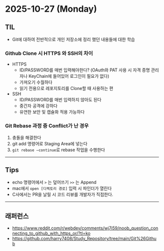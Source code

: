 # 2025-10-27 (Monday)

## TIL
- Git에 대하여 전반적으로 개인 저장소에 정리 했던 내용들에 대한 학습

### Github Clone 시 HTTPS 와 SSH의 차이

- HTTPS
    - ID/PASSWORD를 매번 입력해야한다? (OAuth와 PAT 사용 시 자격 증명 관리자나 KeyChain에 들어있어 로그인이 필요가 없다)
    - 가져오기 수월하다
    - 읽기 전용으로 레포지토리를 Clone할 때 사용하는 편
- SSH
    - ID/PASSWORD를 매번 입력하지 않아도 된다
    - 중간자 공격에 강하다
    - 유연한 보안 및 캡슐화 적용 가능하다


### Git Rebase 과정 중 Conflict가 난 경우
1. 충돌을 해결한다
2. git add 명령어로 Staging Area에 넣는다
3. `git rebase —continue`로 rebase 작업을 수행한다

---

## Tips

- echo 명령어에서 `>` 는 덮어쓰기 `>>` 는 Append
- mac에서 `open [디렉토리 경로]` 입력 시 파인더가 열린다
- C사에서는 PR을 날릴 시 코드 리뷰를 개발자가 직접한다.

---

## 래퍼런스
- https://www.reddit.com/r/webdev/comments/wj7i59/noob_question_connecting_to_github_with_https_or/?tl=ko
- https://github.com/harry7408/Study_Repository/tree/main/Git%26Github
